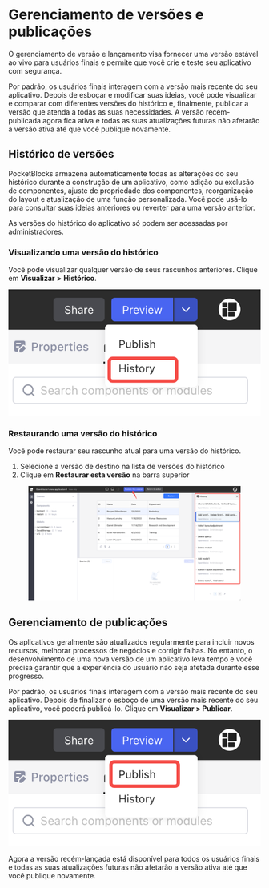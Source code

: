 # Gerenciamento de versões e publicações

O gerenciamento de versão e lançamento visa fornecer uma versão estável ao vivo para usuários finais e permite que você crie e teste seu aplicativo com segurança.

Por padrão, os usuários finais interagem com a versão mais recente do seu aplicativo. Depois de esboçar e modificar suas ideias, você pode visualizar e comparar com diferentes versões do histórico e, finalmente, publicar a versão que atenda a todas as suas necessidades. A versão recém-publicada agora fica ativa e todas as suas atualizações futuras não afetarão a versão ativa até que você publique novamente.

## Histórico de versões

PocketBlocks armazena automaticamente todas as alterações do seu histórico durante a construção de um aplicativo, como adição ou exclusão de componentes, ajuste de propriedade dos componentes, reorganização do layout e atualização de uma função personalizada. Você pode usá-lo para consultar suas ideias anteriores ou reverter para uma versão anterior.

As versões do histórico do aplicativo só podem ser acessadas por administradores.

### Visualizando uma versão do histórico

Você pode visualizar qualquer versão de seus rascunhos anteriores. Clique em **Visualizar** **>** **Histórico**.

![](../.gitbook/assets/build-apps/version-and-release-management/01.png)

### Restaurando uma versão do histórico

Você pode restaurar seu rascunho atual para uma versão do histórico.

1. Selecione a versão de destino na lista de versões do histórico
2. Clique em **Restaurar esta versão** na barra superior

<figure><img src="../.gitbook/assets/build-apps/version-and-release-management/02.png" alt=""><figcaption></figcaption></figure>

## Gerenciamento de publicações

Os aplicativos geralmente são atualizados regularmente para incluir novos recursos, melhorar processos de negócios e corrigir falhas. No entanto, o desenvolvimento de uma nova versão de um aplicativo leva tempo e você precisa garantir que a experiência do usuário não seja afetada durante esse progresso.

Por padrão, os usuários finais interagem com a versão mais recente do seu aplicativo. Depois de finalizar o esboço de uma versão mais recente do seu aplicativo, você poderá publicá-lo. Clique em **Visualizar > Publicar**.

![](../.gitbook/assets/build-apps/version-and-release-management/03.png)

Agora a versão recém-lançada está disponível para todos os usuários finais e todas as suas atualizações futuras não afetarão a versão ativa até que você publique novamente.
